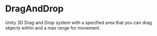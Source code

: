 # DragAndDrop
Unity 3D Drag and Drop system with a specified area that you can drag objects within and a max range for movement.

